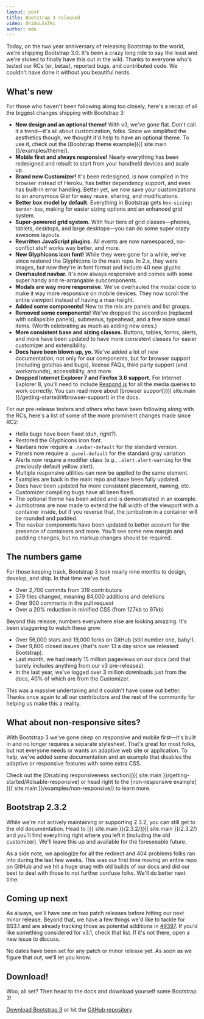 ```yaml
---
layout: post
title: Bootstrap 3 released
video: 0hiUuL5uTKc
author: mdo
---
```


Today, on the two year anniversary of releasing Bootstrap to the world, we're shipping Bootstrap 3.0. It's been a crazy long ride to say the least and we're stoked to finally have this out in the wild. Thanks to everyone who's tested our RCs (er, betas), reported bugs, and contributed code. We couldn't have done it without you beautiful nerds.


## What's new

For those who haven't been following along too closely, here's a recap of all the biggest changes shipping with Bootstrap 3:

- **New design and an optional theme!** With v3, we've gone flat. Don't call it a trend—it's all about customization, folks. Since we simplified the aesthetics though, we thought it'd help to have an optional theme. To use it, check out the [Bootstrap theme example]({{ site.main }}/examples/theme/).
- **Mobile first and always responsive!** Nearly everything has been redesigned and rebuilt to start from your handheld devices and scale up.
- **Brand new Customizer!** It's been redesigned, is now compiled in the browser instead of Heroku, has better dependency support, and even has built-in error handling. Better yet, we now save your customizations to an anonymous Gist for easy reuse, sharing, and modifications.
- **Better box model by default.** Everything in Bootstrap gets `box-sizing: border-box`, making for easier sizing options and an enhanced grid system.
- **Super-powered grid system.** With four tiers of grid classes—phones, tablets, desktops, and large desktops—you can do some super crazy awesome layouts.
- **Rewritten JavaScript plugins.** All events are now namespaced, no-conflict stuff works way better, and more.
- **New Glyphicons icon font!** While they were gone for a while, we've since restored the Glyphicons to the main repo. In 2.x, they were images, but now they're in font format and include 40 new glyphs.
- **Overhauled navbar.** It's now always responsive and comes with some super handy and re-arrangable subcomponents.
- **Modals are way more responsive.** We've overhauled the modal code to make it way more responsive on mobile devices. They now scroll the entire viewport instead of having a max-height.
- **Added some components!** New to the mix are panels and list groups.
- **Removed some components!** We've dropped the accordion (replaced with collapsible panels), submenus, typeahead, and a few more small items. (Worth celebrating as much as adding new ones.)
- **More consistent base and sizing classes.** Buttons, tables, forms, alerts, and more have been updated to have more consistent classes for easier customizer and extensibility.
- **Docs have been blown up, yo.** We've added a lot of new documentation, not only for our components, but for browser support (including gotchas and bugs), license FAQs, third party support (and workarounds), accessibility, and more.
- **Dropped Internet Explorer 7 and Firefox 3.6 support.** For Internet Explorer 8, you'll need to include [Respond.js](https://github.com/scottjehl/Respond) for all the media queries to work correctly. You can read more about [browser support]({{ site.main }}/getting-started/#browser-support) in the docs.

For our pre-release testers and others who have been following along with the RCs, here's a list of some of the more prominent changes made since RC2:

- Hella bugs have been fixed (duh, right?).
- Restored the Glyphicons icon font.
- Navbars now require a `.navbar-default` for the standard version.
- Panels now require a `.panel-default` for the standard gray variation.
- Alerts now require a modifier class (e.g., `.alert.alert-warning` for the previously default yellow alert).
- Multiple responsive utilities can now be applied to the same element.
- Examples are back in the main repo and have been fully updated.
- Docs have been updated for more consistent placement, naming, etc.
- Customizer compiling bugs have all been fixed.
- The optional theme has been added and is demonstrated in an example.
- Jumbotrons are now made to extend the full width of the viewport with a container inside, but if you reverse that, the jumbotron in a container will be rounded and padded.
- The navbar components have been updated to better account for the presence of containers and more. You'll see some new margin and padding changes, but no markup changes should be required.


## The numbers game

For those keeping track, Bootstrap 3 took nearly nine months to design, develop, and ship. In that time we've had:

- Over 2,700 commits from 319 contributors
- 379 files changed, meaning 84,000 additions and deletions
- Over 900 comments in the pull request
- Over a 20% reduction in minified CSS (from 127kb to 97kb)

Beyond this release, numbers everywhere else are looking amazing. It's been staggering to watch these grow.

- Over 56,000 stars and 19,000 forks on GitHub (still number one, baby!).
- Over 9,800 closed issues (that's over 13 a day since we released Bootstrap).
- Last month, we had nearly 15 million pageviews on our docs (and that barely includes anything from our v3 pre-releases).
- In the last year, we've logged over 3 million downloads just from the docs, 40% of which are from the Customizer.

This was a massive undertaking and it couldn't have come out better. Thanks once again to all our contributors and the rest of the community for helping us make this a reality.


## What about non-responsive sites?

With Bootstrap 3 we've gone deep on responsive and mobile first—it's built in and no longer requires a separate stylesheet. That's great for most folks, but not everyone needs or wants an adaptive web site or application. To help, we've added some documentation and an example that disables the adaptive or responsive features with some extra CSS.

Check out the [Disabling responsiveness section]({{ site.main }}/getting-started/#disable-responsive) or head right to the [non-responsive example]({{ site.main }}/examples/non-responsive/) to learn more.


## Bootstrap 2.3.2

While we're not actively maintaining or supporting 2.3.2, you can still get to the old documentation. Head to [{{ site.main }}/2.3.2/]({{ site.main }}/2.3.2/) and you'll find everything right where you left it (including the old customizer). We'll leave this up and available for the foreseeable future.

As a side note, we apologize for all the redirect and 404 problems folks ran into during the last few weeks. This was our first time moving an entire repo on GitHub and we hit a huge snag with old builds of our docs and did our best to deal with those to not further confuse folks. We'll do better next time.


## Coming up next

As always, we'll have one or two patch releases before hitting our next minor release. Beyond that, we have a few things we'd like to tackle for BS3.1 and are already tracking those as potential additions in [#9397](https://github.com/twbs/bootstrap/issues/9397). If you'd like something considered for v3.1, check that list. If it's not there, open a new issue to discuss.

No dates have been set for any patch or minor release yet. As soon as we figure that out, we'll let you know.


## Download!

Woo, all set? Then head to the docs and download yourself some Bootstrap 3!

<a class="btn-link" href="https://github.com/twbs/bootstrap/archive/v3.0.0.zip">Download Bootstrap 3</a> or hit the [GitHub repository](https://github.com/twbs/bootstrap)
